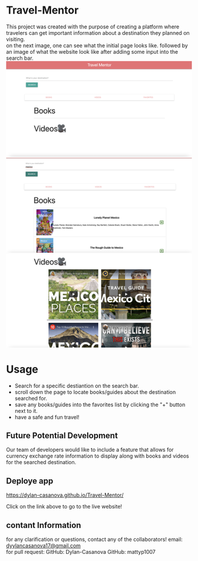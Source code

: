 # Travel-Mentor

This project was created with the purpose of creating a platform where travelers can get important information about a destination they planned on visiting. <br>
on the next image, one can see what the initial page looks like. followed by an image of what the website look like after adding some input into the search bar.
![intialPage](./assets/1.png) <br>
![afterSearch](./assets/2.png)<br>
![afterSearch2](./assets/3.png)



# Usage
- Search for a specific destiantion on the search bar.
- scroll down the page to locate books/guides about the destination searched for.
- save any books/guides into the favorites list by clicking the "+" button next to it.
- have a safe and fun travel!

## Future Potential Development
Our team of developers would like to include a feature that allows for currency exchange rate information to display along with books and videos for the searched destination.
##  Deploye app

https://dylan-casanova.github.io/Travel-Mentor/ 

Click on the link above to go to the live website!


## contant Information
for any clarification or questions, contact any of the collaborators! email: dyylancasanova17@gmail.com <br>
for pull request:
GitHub: Dylan-Casanova
GitHub: mattyp1007



